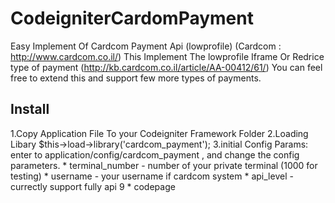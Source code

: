 # CodeigniterCardomPayment
Easy Implement Of Cardcom Payment Api (lowprofile) (Cardcom : http://www.cardcom.co.il/)
This Implement The lowprofile Iframe Or Redrice type of payment (http://kb.cardcom.co.il/article/AA-00412/61/)
You can feel free to extend this and support few more types of payments.

## Install
  1.Copy Application File To your Codeigniter Framework Folder
  2.Loading Libary
    $this->load->library('cardcom_payment');
  3.initial Config Params:
    enter to application/config/cardcom_payment , and change the config parameters.
    * terminal_number - number of your private terminal (1000 for testing)
    * username - your username if cardcom system
    * api_level - currectly support fully api 9
    * codepage
  
